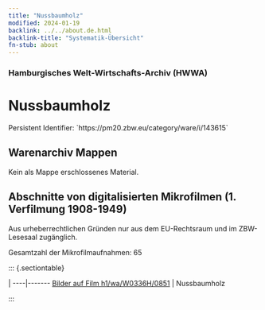 ```yaml
---
title: "Nussbaumholz"
modified: 2024-01-19
backlink: ../../about.de.html
backlink-title: "Systematik-Übersicht"
fn-stub: about
---
```


### Hamburgisches Welt-Wirtschafts-Archiv (HWWA)

# Nussbaumholz

<div class="hint">Persistent Identifier: `https://pm20.zbw.eu/category/ware/i/143615`</div>







## Warenarchiv Mappen





Kein als Mappe erschlossenes Material.



<a id="filmsections" />

## Abschnitte von digitalisierten Mikrofilmen (1. Verfilmung 1908-1949)

<p>Aus urheberrechtlichen Gründen nur aus dem EU-Rechtsraum und im ZBW-Lesesaal zugänglich.</p>


<p>Gesamtzahl der Mikrofilmaufnahmen: 65</p>





::: {.sectiontable}

 | 
----|-------
<a class="btn" href="https://pm20.zbw.eu/film/h1/wa/W0336H/0851" rel="nofollow">Bilder auf Film h1/wa/W0336H/0851</a> | Nussbaumholz


:::

















